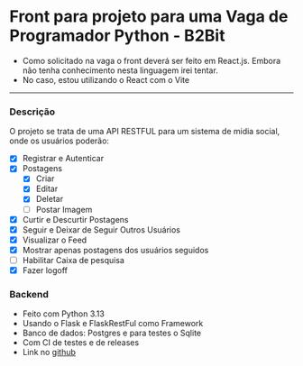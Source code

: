 # Front para projeto para uma Vaga de Programador Python - B2Bit

* Como solicitado na vaga o front deverá ser feito em React.js. Embora não tenha conhecimento nesta linguagem irei tentar.
* No caso, estou utilizando o React com o Vite

---

### Descrição
O projeto se trata de uma API RESTFUL para um sistema de midia social, onde os usuários poderão:
- [x] Registrar e Autenticar
- [x] Postagens
    - [x] Criar
    - [x] Editar
    - [x] Deletar
    - [ ] Postar Imagem
- [x] Curtir e Descurtir Postagens
- [x] Seguir e Deixar de Seguir Outros Usuários
- [x] Visualizar o Feed
- [x] Mostrar apenas postagens dos usuários seguidos
- [ ] Habilitar Caixa de pesquisa
- [x] Fazer logoff

### Backend
* Feito com Python 3.13
* Usando o Flask e FlaskRestFul como Framework
* Banco de dados: Postgres e para testes o Sqlite
* Com CI de testes e de releases
* Link no [github](https://github.com/MarkusLuan/twitter-desafio_b2bit)